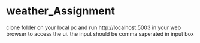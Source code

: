 # weather_Assignment
clone folder on your local pc and run http://localhost:5003 in your web browser to access the ui. the input should be comma saperated in  input box
